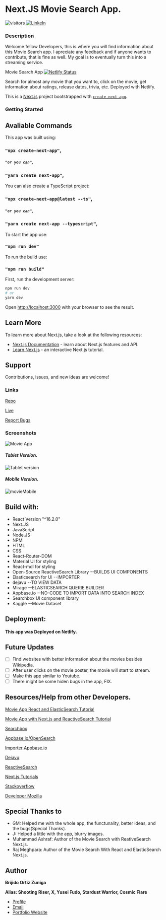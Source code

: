 # Next.JS Movie Search App.
![visitors](https://visitor-badge.glitch.me/badge?page_id=Bortiz1993.id)
[![LinkeIn](https://img.shields.io/badge/LinkedIn-brijido--zuniga--849981211%2F-blue)](https://www.linkedin.com/in/brijido-zuniga-849981211/)

### Description
Welcome fellow Developers, this is where you will find information about this Movie Search app.
I apreciate any feedback and if anyone wants to contribute, that is fine as well. My goal is to eventually turn this into a streaming service.

Movie Search App
[![Netlify Status](https://api.netlify.com/api/v1/badges/974dbc81-0352-4a1e-9884-7835fcf83157/deploy-status)](https://app.netlify.com/sites/strong-nasturtium-0246a0/deploys)

Search for almost any movie that you want to, click on the movie, get information about ratings, release dates, trivia, etc. Deployed with Netlify.


This is a [Next.js](https://nextjs.org/) project bootstrapped with [`create-next-app`](https://github.com/vercel/next.js/tree/canary/packages/create-next-app).

### Getting Started

## Avaliable Commands

This app was built using:

### `"npx create-next-app"`,
##### `"or you can"`,
### `"yarn create next-app"`,

You can also create a TypeScript project:

### `"npx create-next-app@latest --ts"`,
##### `"or you can"`,
### `"yarn create next-app --typescript"`,

To start the app use:

### `"npm run dev"`

To run the build use:

### `"npm run build"`

First, run the development server:

```bash
npm run dev
# or
yarn dev
```

Open [http://localhost:3000](http://localhost:3000) with your browser to see the result.

## Learn More

To learn more about Next.js, take a look at the following resources:

- [Next.js Documentation](https://nextjs.org/docs) - learn about Next.js features and API.
- [Learn Next.js](https://nextjs.org/learn) - an interactive Next.js tutorial.

## Support

Contributions, issues, and new ideas are welcome!

### Links
[Repo](https://github.com/Bortiz1993/MovieApp)

[Live](https://moviespecternext.netlify.app/)

[Report Bugs](https://github.com/Bortiz1993/MovieApp/issues)

### Screenshots
![Movie App](https://user-images.githubusercontent.com/77209112/180127631-7341177b-d109-4c64-9643-7033de3f911a.png)

##### Tablet Version.
![Tablet version](https://user-images.githubusercontent.com/77209112/180128556-2066ecb7-d23e-4a8b-a83f-111df86f494f.png)

##### Mobile Version.
![movieMobile](https://user-images.githubusercontent.com/77209112/180131241-e8e16dd8-4ab7-4bff-97be-dd10052d6927.png)

## Build with:

- React Version "^16.2.0"
- Next.JS
- JavaScript
- Node.JS
- NPM
- HTML
- CSS
- React-Router-DOM
- Material UI for styling
- React-mdl for styling
- Open-Source ReactiveSearch Library --BUILDS UI COMPONENTS
- Elasticsearch for UI --IMPORTER
- dejavu --TO VIEW DATA
- Mirage --ELASTICSEARCH QUERIE BUILDER
- Appbase.io --NO-CODE TO IMPORT DATA INTO SEARCH INDEX
- Searchbox UI component library
- Kaggle --Movie Dataset

## Deployment:

####  This app was Deployed on Netlify.

## Future Updates

- [ ] Find websites with better information about the movies besides Wikipedia.
- [ ] After user clicks on the movie poster, the movie will start to stream.
- [ ] Make this app similar to Youtube.
- [ ] There might be some hiden bugs in the app, FIX.

## Resources/Help from other Developers.

[Movie App React and ElasticSearch Tutorial](https://medium.appbase.io/how-to-build-a-movie-search-app-with-react-and-elasticsearch-2470f202291c)

[Movie App with Next.js and ReactiveSearch Tutorial](https://blog.reactivesearch.io/react-search-ui-tutorial)

[Searchbox](https://opensource.appbase.io/searchbox/)

[Appbase.io/OpenSearch](https://docs.appbase.io/)

[Importer Appbase.io](https://importer.appbase.io/)

[Dejavu](https://dejavu.appbase.io/?appname=&url=&mode=edit)

[ReactiveSearch](https://opensource.appbase.io/reactivesearch/)

[Next.js Tutorials](https://nextjs.org/learn/basics/create-nextjs-app)

[Stackoverflow](https://stackoverflow.com/)

[Developer Mozilla](https://developer.mozilla.org/)

## Special Thanks to

- GM: Helped me with the whole app, the functunality, better ideas, and the bugs(Special Thanks).
- J: Helped a little with the app, blurry images.
- Muhammad Ashraf: Author of the Movie Search with ReativeSearch Next.js.
- Raj Meghpara: Author of the Movie Search With React and ElasticSearch Next.js.

## Author

**Brijido Ortiz Zuniga**

**Alias: Shooting Riser, X, Yusei Fudo, Stardust Warrior, Cosmic Flare**

- [Profile](https://github.com/Bortiz1993)
- [Email](Bortiz4ever@gmail.com)
- [Portfolio Website](https://bortiz-portfolio.netlify.app/)


















